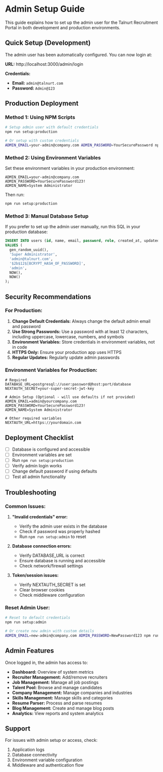 # Admin Setup Guide

This guide explains how to set up the admin user for the Talnurt Recruitment Portal in both development and production environments.

## Quick Setup (Development)

The admin user has been automatically configured. You can now login at:

**URL:** http://localhost:3000/admin/login

**Credentials:**
- **Email:** `admin@talnurt.com`
- **Password:** `Admin@123`

## Production Deployment

### Method 1: Using NPM Scripts

```bash
# Setup admin user with default credentials
npm run setup:production

# Or setup with custom credentials
ADMIN_EMAIL=your-admin@company.com ADMIN_PASSWORD=YourSecurePassword npm run setup:production
```

### Method 2: Using Environment Variables

Set these environment variables in your production environment:

```env
ADMIN_EMAIL=your-admin@company.com
ADMIN_PASSWORD=YourSecurePassword123!
ADMIN_NAME=System Administrator
```

Then run:
```bash
npm run setup:production
```

### Method 3: Manual Database Setup

If you prefer to set up the admin user manually, run this SQL in your production database:

```sql
INSERT INTO users (id, name, email, password, role, created_at, updated_at)
VALUES (
  gen_random_uuid(),
  'Super Administrator',
  'admin@talnurt.com',
  '$2b$12$[BCRYPT_HASH_OF_PASSWORD]',
  'admin',
  NOW(),
  NOW()
);
```

## Security Recommendations

### For Production:

1. **Change Default Credentials:** Always change the default admin email and password
2. **Use Strong Passwords:** Use a password with at least 12 characters, including uppercase, lowercase, numbers, and symbols
3. **Environment Variables:** Store credentials in environment variables, not in code
4. **HTTPS Only:** Ensure your production app uses HTTPS
5. **Regular Updates:** Regularly update admin passwords

### Environment Variables for Production:

```env
# Required
DATABASE_URL=postgresql://user:password@host:port/database
NEXTAUTH_SECRET=your-super-secret-jwt-key

# Admin Setup (Optional - will use defaults if not provided)
ADMIN_EMAIL=admin@yourcompany.com
ADMIN_PASSWORD=YourSecurePassword123!
ADMIN_NAME=System Administrator

# Other required variables
NEXTAUTH_URL=https://yourdomain.com
```

## Deployment Checklist

- [ ] Database is configured and accessible
- [ ] Environment variables are set
- [ ] Run `npm run setup:production`
- [ ] Verify admin login works
- [ ] Change default password if using defaults
- [ ] Test all admin functionality

## Troubleshooting

### Common Issues:

1. **"Invalid credentials" error:**
   - Verify the admin user exists in the database
   - Check if password was properly hashed
   - Run `npm run setup:admin` to reset

2. **Database connection errors:**
   - Verify DATABASE_URL is correct
   - Ensure database is running and accessible
   - Check network/firewall settings

3. **Token/session issues:**
   - Verify NEXTAUTH_SECRET is set
   - Clear browser cookies
   - Check middleware configuration

### Reset Admin User:

```bash
# Reset to default credentials
npm run setup:admin

# Or create new admin with custom details
ADMIN_EMAIL=new-admin@company.com ADMIN_PASSWORD=NewPassword123 npm run setup:production
```

## Admin Features

Once logged in, the admin has access to:

- **Dashboard:** Overview of system metrics
- **Recruiter Management:** Add/remove recruiters
- **Job Management:** Manage all job postings
- **Talent Pool:** Browse and manage candidates
- **Company Management:** Manage companies and industries
- **Skills Management:** Manage skills and categories
- **Resume Parser:** Process and parse resumes
- **Blog Management:** Create and manage blog posts
- **Analytics:** View reports and system analytics

## Support

For issues with admin setup or access, check:
1. Application logs
2. Database connectivity
3. Environment variable configuration
4. Middleware and authentication flow 